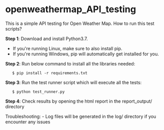 # openweathermap_API_testing
This is a simple API testing for Open Weather Map.
How to run this test scripts?

**Step 1**: Download and install Python3.7. 
- If you're running Linux, make sure to also install pip.
- If you're running Windows, pip will automatically get installed for you.

**Step 2**: Run below command to install all the libraries needed:
       
       $ pip install -r requirements.txt

**Step 3**: Run the test runner script which will execute all the tests:
        
       $ python test_runner.py

**Step 4**: Check results by opening the html report in the report_output/ directory

Troubleshooting:
        - Log files will be generated in the log/ directory if you encounter any issues
